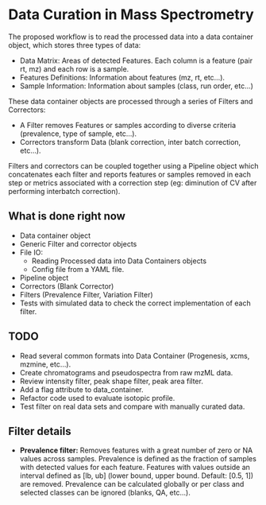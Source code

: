 Data Curation in Mass Spectrometry
==================================

The proposed workflow is to read the processed data into a data container
object, which stores three types of data:


- Data Matrix: Areas of detected Features. Each column is a feature (pair rt, mz)
and each row is a sample.
- Features Definitions: Information about features
  (mz, rt, etc…).
- Sample Information: Information about samples (class, run order, etc…)

These data container objects are processed through a series of Filters and
Correctors:

- A Filter removes Features or samples according to diverse criteria
(prevalence, type of sample, etc…).
- Correctors transform Data (blank correction, inter batch correction, etc…).

Filters and correctors can be coupled together using a Pipeline object which
concatenates each filter and reports features or samples removed in each step
or metrics associated with a correction step (eg: diminution of CV after
performing interbatch correction).

What is done right now
----------------------

- Data container object
- Generic Filter and corrector objects
- File IO:
    - Reading Processed data into Data Containers objects
    - Config file from a YAML file.
- Pipeline object
- Correctors (Blank Corrector)
- Filters (Prevalence Filter, Variation Filter)
- Tests with simulated data to check the correct implementation of each filter.

TODO
----

- Read several common formats into Data Container (Progenesis,
xcms, mzmine, etc…).
- Create chromatograms and pseudospectra from raw mzML data.
- Review intensity filter, peak shape filter, peak area filter.
- Add a flag attribute to data_container.
- Refactor code used to evaluate isotopic profile.
- Test filter on real data sets and compare with manually curated data.

Filter details
--------------

- **Prevalence filter:** Removes features with a great number of zero or NA 
values across samples. Prevalence is defined  as the fraction of samples  with
detected values for each feature. Features with values outside an interval
defined as [lb, ub] (lower bound, upper bound. Default: [0.5, 1]) are removed.
Prevalence can be calculated globally or per class and selected classes can be
ignored (blanks, QA, etc...).
